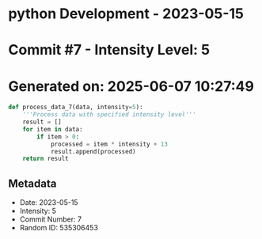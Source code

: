 ﻿# python Development - 2023-05-15
# Commit #7 - Intensity Level: 5
# Generated on: 2025-06-07 10:27:49
```python
def process_data_7(data, intensity=5):
    '''Process data with specified intensity level'''
    result = []
    for item in data:
        if item > 0:
            processed = item * intensity + 13
            result.append(processed)
    return result
```
## Metadata
- Date: 2023-05-15
- Intensity: 5
- Commit Number: 7
- Random ID: 535306453
